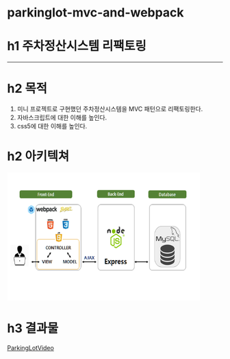 # parkinglot-mvc-and-webpack

# h1 주차정산시스템 리팩토링
-----
# h2 목적

  1. 미니 프로젝트로 구현했던 주차정산시스템을 MVC 패턴으로 리팩토링한다.
  2. 자바스크립트에 대한 이해를 높인다.
  3. css5에 대한 이해를 높인다.

# h2 아키텍쳐

  <img src="arquitecture.png" width="450px" height="300px">

# h3 결과물

[ParkingLotVideo](https://play-tv.kakao.com/v/410496463)